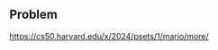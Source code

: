 <h2 tabindex="-1" class="heading-element" dir="auto">Problem</h2>

https://cs50.harvard.edu/x/2024/psets/1/mario/more/
